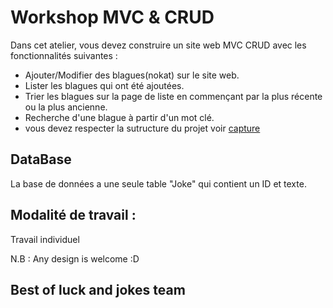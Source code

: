 # Workshop  MVC & CRUD
Dans cet atelier, vous devez construire un site web  MVC CRUD avec les fonctionnalités suivantes :

* Ajouter/Modifier des blagues(nokat) sur le site web.
* Lister les blagues qui ont été ajoutées.
* Trier les blagues sur la page de liste en commençant par la plus récente ou la plus ancienne.
* Recherche d'une blague à partir d'un mot clé.
* vous devez respecter la sutructure du projet voir [capture](https://github.com/HananeJab/workshopMVCphp/blob/main/Workshop%20MVC%20%26%20CRUD/Structure%20projet.PNG)

## DataBase
La base de données a une seule table "Joke" qui contient un ID et texte.

## Modalité de travail :
Travail individuel 

N.B : Any design is welcome :D
## Best of luck and jokes team

